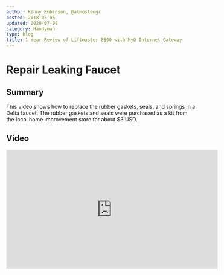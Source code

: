```yaml
---
author: Kenny Robinson, @almostengr
posted: 2018-05-05
updated: 2020-07-08
category: Handyman
type: blog
title: 1 Year Review of Liftmaster 8500 with MyQ Internet Gateway
---
```


# Repair Leaking Faucet

## Summary

This video shows how to replace the rubber gaskets, seals, and springs in a 
Delta faucet. The rubber gaskets and seals were purchased as a kit from the 
local home improvement store for about $3 USD.

## Video
 
<iframe width="560" height="315" src="https://www.youtube.com/embed/iZXuz589z9I" 
frameborder="0" allow="autoplay; encrypted-media" allowfullscreen=""></iframe>

